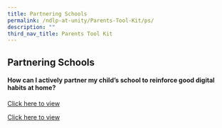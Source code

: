 ```yaml
---
title: Partnering Schools
permalink: /ndlp-at-unity/Parents-Tool-Kit/ps/
description: ""
third_nav_title: Parents Tool Kit
---
```

## Partnering Schools

#### How can I actively partner my child’s school to reinforce good digital habits at home?

[Click here to view](/files/7%20How%20can%20I%20actively%20partner%20my%20childs%20school%20to%20reinforce%20good%20digital%20habits%20at%20home.pdf)

[Click here to view](/files/8%20Cyber%20Wellness%20in%20School.pdf)